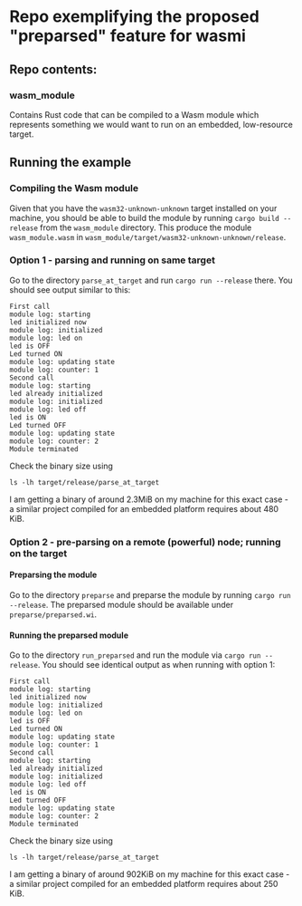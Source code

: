 # Repo exemplifying the proposed "preparsed" feature for wasmi

## Repo contents:

### wasm_module

Contains Rust code that can be compiled to a Wasm module which represents something we would want to run on an embedded, low-resource target.


## Running the example

### Compiling the Wasm module

Given that you have the `wasm32-unknown-unknown` target installed on your machine, you should be able to build the module by running `cargo build --release` from the `wasm_module` directory. This produce the module `wasm_module.wasm` in `wasm_module/target/wasm32-unknown-unknown/release`.

### Option 1 - parsing and running on same target

Go to the directory `parse_at_target` and run `cargo run --release` there. You should see output similar to this:

```
First call
module log: starting
led initialized now
module log: initialized
module log: led on
led is OFF
Led turned ON
module log: updating state
module log: counter: 1
Second call
module log: starting
led already initialized
module log: initialized
module log: led off
led is ON
Led turned OFF
module log: updating state
module log: counter: 2
Module terminated
```

Check the binary size using

```
ls -lh target/release/parse_at_target
```

I am getting a binary of around 2.3MiB on my machine for this exact case - a similar project compiled for an embedded platform requires about 480 KiB.

### Option 2 - pre-parsing on a remote (powerful) node; running on the target

#### Preparsing the module

Go to the directory `preparse` and preparse the module by running `cargo run --release`. The preparsed module should be available under `preparse/preparsed.wi`.

#### Running the preparsed module

Go to the directory `run_preparsed` and run the module via `cargo run --release`. You should see identical output as when running with option 1:

```
First call
module log: starting
led initialized now
module log: initialized
module log: led on
led is OFF
Led turned ON
module log: updating state
module log: counter: 1
Second call
module log: starting
led already initialized
module log: initialized
module log: led off
led is ON
Led turned OFF
module log: updating state
module log: counter: 2
Module terminated
```

Check the binary size using

```
ls -lh target/release/parse_at_target
```

I am getting a binary of around 902KiB on my machine for this exact case - a similar project compiled for an embedded platform requires about 250 KiB.